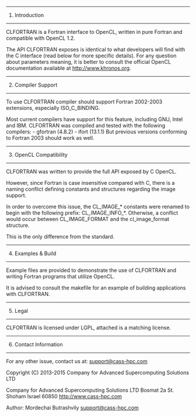 ---------------
1. Introduction
---------------
CLFORTRAN is a Fortran interface to OpenCL, written in pure Fortran and 
compatible with OpenCL 1.2.

The API CLFORTRAN exposes is identical to what developers will find with the C
interface (read below for more specific details).
For any question about parameters meaning, it is better to consult the official
OpenCL documentation available at http://www.khronos.org.

-------------------
2. Compiler Support
-------------------
To use CLFORTRAN compiler should support Fortran 2002-2003 extensions, 
especially ISO_C_BINDING.

Most current compilers have support for this feature, including GNU, Intel and 
IBM.
CLFORTRAN was compiled and tested with the following compilers:
    - gfortran (4.8.2)
    - ifort (13.1.1)
But previous versions conforming to Fortran 2003 should work as well.

-----------------------
3. OpenCL Compatibility
-----------------------
CLFORTRAN was written to provide the full API exposed by C OpenCL.

However, since Fortran is case insensitive compared with C, there is a naming 
conflict defining constants and structures regarding the image support.

In order to overcome this issue, the CL_IMAGE_* constants were renamed to begin
with the following prefix: CL_IMAGE_INFO_*.
Otherwise, a conflict would occur between CL_IMAGE_FORMAT and the 
cl_image_format structure.

This is the only difference from the standard.

-------------------
4. Examples & Build
-------------------

Example files are provided to demonstrate the use of CLFORTRAN and writing 
Fortran programs that utilize OpenCL.

It is advised to consult the makefile for an example of building applications
with CLFORTRAN.

--------
5. Legal
--------
CLFORTRAN is licensed under LGPL, attached is a matching license.

----------------------
6. Contact Information
----------------------
For any other issue, contact us at: support@cass-hpc.com

Copyright (C) 2013-2015 Company for Advanced Supercomputing Solutions LTD

Company for Advanced Supercomputing Solutions LTD
Bosmat 2a St.
Shoham
Israel 60850
http://www.cass-hpc.com

Author: Mordechai Butrashvily <support@cass-hpc.com>
